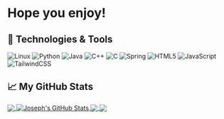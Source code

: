 # Hope you enjoy!

## 🔧 Technologies & Tools
![Linux](https://img.shields.io/badge/Linux-FCC624?style=for-the-badge&logo=linux&logoColor=black)
![Python](https://img.shields.io/badge/python-3670A0?style=for-the-badge&logo=python&logoColor=ffdd54)
![Java](https://img.shields.io/badge/java-%23ED8B00.svg?style=for-the-badge&logo=java&logoColor=white)
![C++](https://img.shields.io/badge/c++-%2300599C.svg?style=for-the-badge&logo=c%2B%2B&logoColor=white)
![C](https://img.shields.io/badge/c-%2300599C.svg?style=for-the-badge&logo=c&logoColor=white)
![Spring](https://img.shields.io/badge/spring-%236DB33F.svg?style=for-the-badge&logo=spring&logoColor=white)
![HTML5](https://img.shields.io/badge/html5-%23E34F26.svg?style=for-the-badge&logo=html5&logoColor=white)
![JavaScript](https://img.shields.io/badge/javascript-%23323330.svg?style=for-the-badge&logo=javascript&logoColor=%23F7DF1E)
![TailwindCSS](https://img.shields.io/badge/tailwindcss-%2338B2AC.svg?style=for-the-badge&logo=tailwind-css&logoColor=white)
## &#x1f4c8; My GitHub Stats
<a href="https://github.com/JosephTJennings">
  <img align="center" src="https://github-readme-stats-r4es-git-master-josephtjennings.vercel.app
/api/top-langs/?username=JosephTJennings&theme=dracula&langs_count=5&layout=compact" />
</a>
<a href="https://github.com/JosephTJennings">
  <img align="center" src="https://github-readme-stats-r4es.vercel.app/api?username=JosephTJennings&theme=dracula&show_icons=true" alt="Joseph's GitHub Stats" />
</a>
<a href="https://github.com/JosephTJennings/Rogue-Pokemon">
  <img align="center" src="https://github-readme-stats-r4es.vercel.app/api/pin/?username=JosephTJennings&repo=Rogue-Pokemon&theme=dracula" />
</a>
<a href="https://github.com/JosephTJennings/MarketBuzz">
  <img align="center" src="https://github-readme-stats-r4es.vercel.app/api/pin/?username=JosephTJennings&repo=MarketBuzz&theme=dracula" />
</a>
